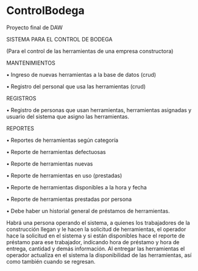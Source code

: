# ControlBodega
Proyecto final de DAW

SISTEMA PARA EL CONTROL DE BODEGA

(Para el control de las herramientas de una empresa constructora)

MANTENIMIENTOS

• Ingreso de nuevas herramientas a la base de datos (crud)

• Registro del personal que usa las herramientas (crud)

REGISTROS

• Registro de personas que usan herramientas, herramientas asignadas y usuario del sistema que asigno las herramientas.

REPORTES

• Reportes de herramientas según categoría

• Reporte de herramientas defectuosas

• Reporte de herramientas nuevas

• Reporte de herramientas en uso (prestadas)

• Reporte de herramientas disponibles a la hora y fecha

• Reporte de herramientas prestadas por persona

• Debe haber un historial general de préstamos de herramientas.


Habrá una persona operando el sistema, a quienes los trabajadores de la construcción llegan y le hacen la solicitud de herramientas, el operador hace la solicitud en el sistema y si están disponibles hace el reporte de préstamo para ese trabajador, indicando hora de préstamo y hora de entrega, cantidad y demás información. Al entregar las herramientas el operador actualiza en el sistema la disponibilidad de las herramientas, así como también cuando se regresan.
